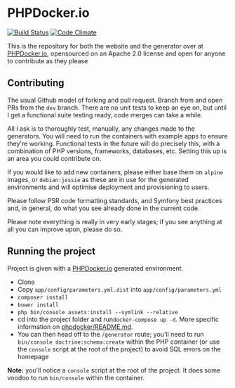 PHPDocker.io
============

[![Build Status](https://semaphoreci.com/api/v1/phpdockerio/phpdocker-io/branches/dev/badge.svg)](https://semaphoreci.com/phpdockerio/phpdocker-io)
[![Code Climate](https://codeclimate.com/github/phpdocker-io/phpdocker.io/badges/gpa.svg)](https://codeclimate.com/github/phpdocker-io/phpdocker.io)

This is the repository for both the website and the generator over at [PHPDocker.io](http://phpdocker.io), opensourced on an Apache 2.0 license and open for anyone to contribute as they please

Contributing
------------

The usual Github model of forking and pull request. Branch from and open PRs from the `dev` branch. There are no unit tests to keep an eye on, but until I get a functional suite testing ready, code merges can take a while. 

All I ask is to thoroughly test, manually, any changes made to the generators. You will need to run the containers with example apps to ensure they're working. Functional tests in the future will do precisely this, with a combination of PHP versions, frameworks, databases, etc. Setting this up is an area you could contribute on.

If you would like to add new containers, please either base them on `alpine` images, or `debian:jessie` as these are in use for the generated environments and will optimise deployment and provisioning to users.

Please follow PSR code formatting standards, and Symfony best practices and, in general, do what you see already done in the current code.

Please note everything is really in very early stages; if you see anything at all you can improve upon, please do so.

Running the project
-------------------

Project is given with a [PHPDocker.io](http://phpdocker.io) generated environment. 

  * Clone
  * Copy `app/config/parameters.yml.dist` into `app/config/parameters.yml`
  * `composer install`
  * `bower install`
  * `php bin/console assets:install --symlink --relative`
  * cd into the project folder and run`docker-compose up -d`. More specific information on [phpdocker/README.md](phpdocker/README.md).
  * You can then head off to the `/generator` route; you'll need to run `bin/console doctrine:schema:create` within the PHP container (or use the `console` script at the root of the project) to avoid SQL errors on the homepage

**Note:** you'll notice a `console` script at the root of the project. It does some voodoo to run `bin/console` within the container.
